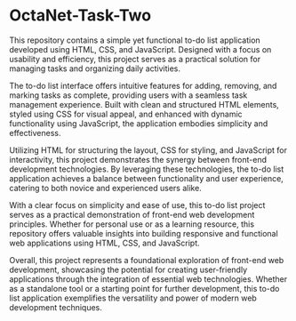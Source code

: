 # OctaNet-Task-Two
This repository contains a simple yet functional to-do list application developed using HTML, CSS, and JavaScript. Designed with a focus on usability and efficiency, this project serves as a practical solution for managing tasks and organizing daily activities.

The to-do list interface offers intuitive features for adding, removing, and marking tasks as complete, providing users with a seamless task management experience. Built with clean and structured HTML elements, styled using CSS for visual appeal, and enhanced with dynamic functionality using JavaScript, the application embodies simplicity and effectiveness.

Utilizing HTML for structuring the layout, CSS for styling, and JavaScript for interactivity, this project demonstrates the synergy between front-end development technologies. By leveraging these technologies, the to-do list application achieves a balance between functionality and user experience, catering to both novice and experienced users alike.

With a clear focus on simplicity and ease of use, this to-do list project serves as a practical demonstration of front-end web development principles. Whether for personal use or as a learning resource, this repository offers valuable insights into building responsive and functional web applications using HTML, CSS, and JavaScript.

Overall, this project represents a foundational exploration of front-end web development, showcasing the potential for creating user-friendly applications through the integration of essential web technologies. Whether as a standalone tool or a starting point for further development, this to-do list application exemplifies the versatility and power of modern web development techniques.

